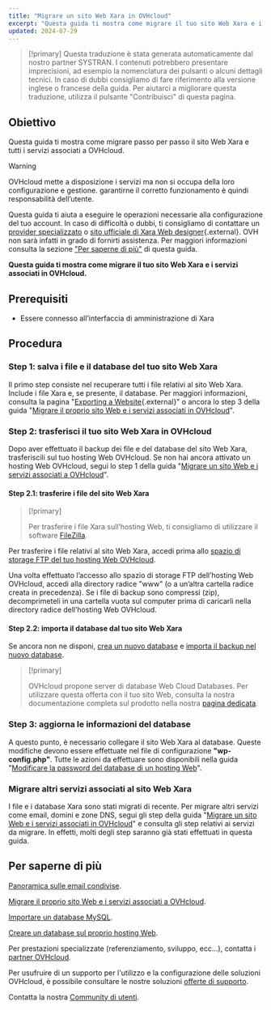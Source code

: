 ```yaml
---
title: "Migrare un sito Web Xara in OVHcloud"
excerpt: "Questa guida ti mostra come migrare il tuo sito Web Xara e i servizi associati in OVHcloud"
updated: 2024-07-29
---
```


> [!primary]
> Questa traduzione è stata generata automaticamente dal nostro partner SYSTRAN. I contenuti potrebbero presentare imprecisioni, ad esempio la nomenclatura dei pulsanti o alcuni dettagli tecnici. In caso di dubbi consigliamo di fare riferimento alla versione inglese o francese della guida. Per aiutarci a migliorare questa traduzione, utilizza il pulsante "Contribuisci" di questa pagina.
>

## Obiettivo

Questa guida ti mostra come migrare passo per passo il sito Web Xara e tutti i servizi associati a OVHcloud.

> [!warning]
>
> OVHcloud mette a disposizione i servizi ma non si occupa della loro configurazione e gestione. garantirne il corretto funzionamento è quindi responsabilità dell’utente.
>
> Questa guida ti aiuta a eseguire le operazioni necessarie alla configurazione del tuo account. In caso di difficoltà o dubbi, ti consigliamo di contattare un [provider specializzato](/links/partner) o [sito ufficiale di Xara Web designer](https://www.xara.com/webdesigner-plus/){.external}. OVH non sarà infatti in grado di fornirti assistenza. Per maggiori informazioni consulta la sezione ["Per saperne di più"](#go-further) di questa guida.
>

**Questa guida ti mostra come migrare il tuo sito Web Xara e i servizi associati in OVHcloud.**

## Prerequisiti

- Essere connesso all’interfaccia di amministrazione di Xara

## Procedura

### Step 1: salva i file e il database del tuo sito Web Xara

Il primo step consiste nel recuperare tutti i file relativi al sito Web Xara. Include i file Xara e, se presente, il database. Per maggiori informazioni, consulta la pagina "[Exporting a Website](https://webdesigner.xara.com/bhavtest/test1/xara_desktop/product_support/web_features/exporting_website.html?rhhlterm=website){.external}" o ancora lo step 3 della guida "[Migrare il proprio sito Web e i servizi associati in OVHcloud](/pages/web_cloud/web_hosting/hosting_migrating_to_ovh)".

### Step 2: trasferisci il tuo sito Web Xara in OVHcloud

Dopo aver effettuato il backup dei file e del database del sito Web Xara, trasferiscili sul tuo hosting Web OVHcloud. Se non hai ancora attivato un hosting Web OVHcloud, segui lo step 1 della guida "[Migrare un sito Web e i servizi associati a OVHcloud](/pages/web_cloud/web_hosting/hosting_migrating_to_ovh)".

#### Step 2.1: trasferire i file del sito Web Xara

> [!primary]
>
> Per trasferire i file Xara sull’hosting Web, ti consigliamo di utilizzare il software [FileZilla](/pages/web_cloud/web_hosting/ftp_filezilla_user_guide).
>

Per trasferire i file relativi al sito Web Xara, accedi prima allo [spazio di storage FTP del tuo hosting Web OVHcloud](/pages/web_cloud/web_hosting/ftp_connection).

Una volta effettuato l’accesso allo spazio di storage FTP dell’hosting Web OVHcloud, accedi alla directory radice "www" (o a un’altra cartella radice creata in precedenza). Se i file di backup sono compressi (zip), decomprimeteli in una cartella vuota sul computer prima di caricarli nella directory radice dell’hosting Web OVHcloud.

#### Step 2.2: importa il database dal tuo sito Web Xara

Se ancora non ne disponi, [crea un nuovo database](/pages/web_cloud/web_hosting/sql_create_database) e [importa il backup nel nuovo database](/pages/web_cloud/web_hosting/sql_importing_mysql_database).

> [!primary]
>
> OVHcloud propone server di database Web Cloud Databases. Per utilizzare questa offerta con il tuo sito Web, consulta la nostra documentazione completa sul prodotto nella nostra [pagina dedicata](/links/web/databases).
>

### Step 3: aggiorna le informazioni del database

A questo punto, è necessario collegare il sito Web Xara al database. Queste modifiche devono essere effettuate nel file di configurazione **"wp-config.php"**. Tutte le azioni da effettuare sono disponibili nella guida "[Modificare la password del database di un hosting Web](/pages/web_cloud/web_hosting/sql_change_password)".

### Migrare altri servizi associati al sito Web Xara

I file e i database Xara sono stati migrati di recente. Per migrare altri servizi come email, domini e zone DNS, segui gli step della guida "[Migrare un sito Web e i servizi associati in OVHcloud](/pages/web_cloud/web_hosting/hosting_migrating_to_ovh)" e consulta gli step relativi ai servizi da migrare. In effetti, molti degli step saranno già stati effettuati in questa guida.

## Per saperne di più <a name="go-further"></a>

[Panoramica sulle email condivise](/pages/web_cloud/email_and_collaborative_solutions/mx_plan/email_generalities).

[Migrare il proprio sito Web e i servizi associati a OVHcloud](/pages/web_cloud/web_hosting/hosting_migrating_to_ovh).

[Importare un database MySQL](/pages/web_cloud/web_hosting/sql_importing_mysql_database).

[Creare un database sul proprio hosting Web](/pages/web_cloud/web_hosting/sql_create_database).
 
Per prestazioni specializzate (referenziamento, sviluppo, ecc...), contatta i [partner OVHcloud](/links/partner).
 
Per usufruire di un supporto per l'utilizzo e la configurazione delle soluzioni OVHcloud, è possibile consultare le nostre soluzioni [offerte di supporto](/links/support).
 
Contatta la nostra [Community di utenti](/links/community).